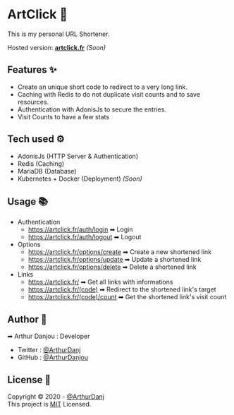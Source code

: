 # ArtClick 🔗
This is my personal URL Shortener.

Hosted version: [**artclick.fr**](https://artclick.fr) *(Soon)*

## Features ✨

- Create an unique short code to redirect to a very long link.
- Caching with Redis to do not duplicate visit counts and to save resources.
- Authentication with AdonisJs to secure the entries.
- Visit Counts to have a few stats

## Tech used ⚙

- AdonisJs (HTTP Server & Authentication)
- Redis (Caching)
- MariaDB (Database)
- Kubernetes + Docker (Deployment) *(Soon)*

## Usage 📚

- Authentication
  - https://artclick.fr/auth/login ➡ Login
  - https://artclick.fr/auth/logout ➡ Logout
- Options
  - https://artclick.fr/options/create ➡ Create a new shortened link
  - https://artclick.fr/options/update ➡ Update a shortened link
  - https://artclick.fr/options/delete ➡ Delete a shortened link
- Links
  - https://artclick.fr/ ➡ Get all links with informations
  - https://artclick.fr/(code) ➡ Redirect to the shortened link's target
  - https://artclick.fr/(code)/count ➡ Get the shortened link's visit count

## Author 👤
➡ Arthur Danjou : Developer
- Twitter : [@ArthurDanj](https://twitter.com/ArthurDanj)
- GitHub : [@ArthurDanjou](https://github.com/ArthurDanjou)

## License 📑
Copyright © 2020 - [@ArthurDanj](https://arthurdanjou.fr) \
This project is [MIT](https://github.com/ArthurDanjou/artclick/blob/master/LICENSE) Licensed.
